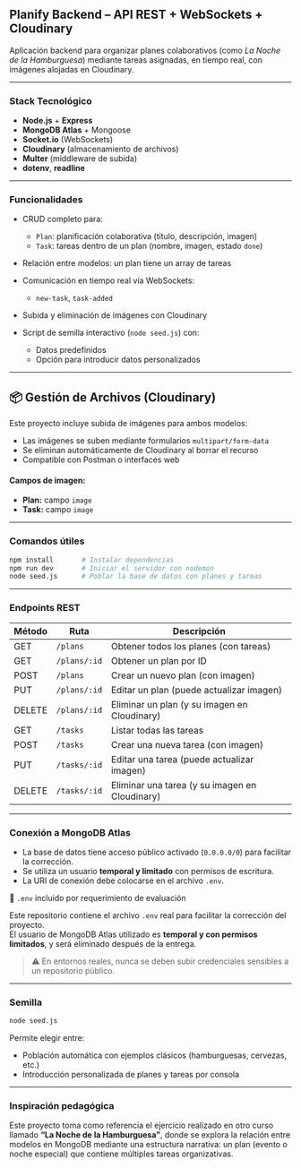 ## Planify Backend – API REST + WebSockets + Cloudinary

Aplicación backend para organizar planes colaborativos (como *La Noche de la Hamburguesa*) mediante tareas asignadas, en tiempo real, con imágenes alojadas en Cloudinary.

---

### Stack Tecnológico

* **Node.js** + **Express**
* **MongoDB Atlas** + Mongoose
* **Socket.io** (WebSockets)
* **Cloudinary** (almacenamiento de archivos)
* **Multer** (middleware de subida)
* **dotenv**, **readline**

---

### Funcionalidades

- CRUD completo para:

  - `Plan`: planificación colaborativa (título, descripción, imagen)
  - `Task`: tareas dentro de un plan (nombre, imagen, estado `done`)
  
- Relación entre modelos: un plan tiene un array de tareas

- Comunicación en tiempo real vía WebSockets:
  - `new-task`, `task-added`

- Subida y eliminación de imágenes con Cloudinary

- Script de semilla interactivo (`node seed.js`) con:
  - Datos predefinidos
  - Opción para introducir datos personalizados

---

## 📦 Gestión de Archivos (Cloudinary)

Este proyecto incluye subida de imágenes para ambos modelos:

- Las imágenes se suben mediante formularios `multipart/form-data`
- Se eliminan automáticamente de Cloudinary al borrar el recurso
- Compatible con Postman o interfaces web

#### Campos de imagen:

- **Plan:** campo `image`
- **Task:** campo `image`

---

### Comandos útiles

```bash
npm install       # Instalar dependencias
npm run dev       # Iniciar el servidor con nodemon
node seed.js      # Poblar la base de datos con planes y tareas
```

---

### Endpoints REST

| Método | Ruta         | Descripción                                       |
|--------|--------------|---------------------------------------------------|
| GET    | `/plans`     | Obtener todos los planes (con tareas)             |
| GET    | `/plans/:id` | Obtener un plan por ID                            |
| POST   | `/plans`     | Crear un nuevo plan (con imagen)                  |
| PUT    | `/plans/:id` | Editar un plan (puede actualizar imagen)          |
| DELETE | `/plans/:id` | Eliminar un plan (y su imagen en Cloudinary)      |
| GET    | `/tasks`     | Listar todas las tareas                           |
| POST   | `/tasks`     | Crear una nueva tarea (con imagen)                |
| PUT    | `/tasks/:id` | Editar una tarea (puede actualizar imagen)        |
| DELETE | `/tasks/:id` | Eliminar una tarea (y su imagen en Cloudinary)    |

---

### Conexión a MongoDB Atlas

* La base de datos tiene acceso público activado (`0.0.0.0/0`) para facilitar la corrección.
* Se utiliza un usuario **temporal y limitado** con permisos de escritura.
* La URI de conexión debe colocarse en el archivo `.env`.

📄 `.env` incluido por requerimiento de evaluación

Este repositorio contiene el archivo `.env` real para facilitar la corrección del proyecto.  
El usuario de MongoDB Atlas utilizado es **temporal y con permisos limitados**, y será eliminado después de la entrega.

> ⚠️ En entornos reales, nunca se deben subir credenciales sensibles a un repositorio público.


---

### Semilla

```bash
node seed.js
```

Permite elegir entre:

* Población automática con ejemplos clásicos (hamburguesas, cervezas, etc.)
* Introducción personalizada de planes y tareas por consola

---

### Inspiración pedagógica

Este proyecto toma como referencia el ejercicio realizado en otro curso llamado **“La Noche de la Hamburguesa”**, donde se explora la relación entre modelos en MongoDB mediante una estructura narrativa: un plan (evento o noche especial) que contiene múltiples tareas organizativas.
